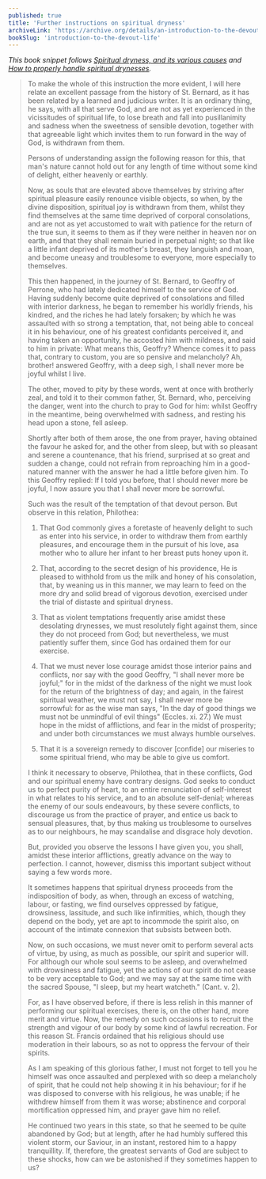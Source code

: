 ```yaml
---
published: true
title: 'Further instructions on spiritual dryness'
archiveLink: 'https://archive.org/details/an-introduction-to-the-devout-life/page/256?view=theater'
bookSlug: 'introduction-to-the-devout-life'
---
```


*This book snippet follows [Spiritual dryness, and its various causes](https://www.immaculatalibrary.com/book-snippets/2021-08-08-spiritual-dryness-and-what-causes-it.html) and [How to properly handle spiritual drynesses](https://www.immaculatalibrary.com/book-snippets/2021-08-09-how-to-properly-handle-spiritual-drynesses.html).*

> To make the whole of this instruction the more evident, I will here relate an excellent passage from the history of St. Bernard, as it has been related by a learned and judicious writer. It is an ordinary thing, he says, with all that serve God, and are not as yet experienced in the vicissitudes of spiritual life, to lose breath and fall into pusillanimity and sadness when the sweetness of sensible devotion, together with that agreeable light which invites them to run forward in the way of God, is withdrawn from them.
>
> Persons of understanding assign the following reason for this, that man's nature cannot hold out for any length of time without some kind of delight, either heavenly or earthly.
>
> Now, as souls that are elevated above themselves by striving after spiritual pleasure easily renounce visible objects, so when, by the divine disposition, spiritual joy is withdrawn from them, whilst they find themselves at the same time deprived of corporal consolations, and are not as yet accustomed to wait with patience for the return of the true sun, it seems to them as if they were neither in heaven nor on earth, and that they shall remain buried in perpetual night; so that like a little infant deprived of its mother's breast, they languish and moan, and become uneasy and troublesome to everyone, more especially to themselves.
>
> This then happened, in the journey of St. Bernard, to Geoffry of Perrone, who had lately dedicated himself to the service of God. Having suddenly become quite deprived of consolations and filled with interior darkness, he began to remember his worldly friends, his kindred, and the riches he had lately forsaken; by which he was assaulted with so strong a temptation, that, not being able to conceal it in his behaviour, one of his greatest confidants perceived it, and having taken an opportunity, he accosted him with mildness, and said to him in private: What means this, Geoffry? Whence comes it to pass that, contrary to custom, you are so pensive and melancholy? Ah, brother! answered Geoffry, with a deep sigh, I shall never more be joyful whilst I live.
>
> The other, moved to pity by these words, went at once with brotherly zeal, and told it to their common father, St. Bernard, who, perceiving the danger, went into the church to pray to God for him: whilst Geoffry in the meantime, being overwhelmed with sadness, and resting his head upon a stone, fell asleep.
>
> Shortly after both of them arose, the one from prayer, having obtained the favour he asked for, and the other from sleep, but with so pleasant and serene a countenance, that his friend, surprised at so great and sudden a change, could not refrain from reproaching him in a good-natured manner with the answer he had a little before given him. To this Geoffry replied: If I told you before, that I should never more be joyful, I now assure you that I shall never more be sorrowful.
>
> Such was the result of the temptation of that devout person. But observe in this relation, Philothea:
>
> 1. That God commonly gives a foretaste of heavenly delight to such as enter into his service, in order to withdraw them from earthly pleasures, and encourage them in the pursuit of his love, asa mother who to allure her infant to her breast puts honey upon it.
>
> 2. That, according to the secret design of his providence, He is pleased to withhold from us the milk and honey of his consolation, that, by weaning us in this manner, we may learn to feed on the more dry and solid bread of vigorous devotion, exercised under the trial of distaste and spiritual dryness.
>
> 3. That as violent temptations frequently arise amidst these desolating drynesses, we must resolutely fight against them, since they do not proceed from God; but nevertheless, we must patiently suffer them, since God has ordained them for our exercise.
>
> 4. That we must never lose courage amidst those interior pains and conflicts, nor say with the good Geoffry, "I shall never more be joyful;" for in the midst of the darkness of the night we must look for the return of the brightness of day; and again, in the fairest spiritual weather, we must not say, I shall never more be sorrowful: for as the wise man says, "In the day of good things we must not be unmindful of evil things" (Eccles. xi. 27.) We must hope in the midst of afflictions, and fear in the midst of prosperity; and under both circumstances we must always humble ourselves.
>
> 5. That it is a sovereign remedy to discover [confide] our miseries to some spiritual friend, who may be able to give us comfort.
>
> I think it necessary to observe, Philothea, that in these conflicts, God and our spiritual enemy have contrary designs. God seeks to conduct us to perfect purity of heart, to an entire renunciation of self-interest in what relates to his service, and to an absolute self-denial; whereas the enemy of our souls endeavours, by these severe conflicts, to discourage us from the practice of prayer, and entice us back to sensual pleasures, that, by thus making us troublesome to ourselves as to our neighbours, he may scandalise and disgrace holy devotion.
>
> But, provided you observe the lessons I have given you, you shall, amidst these interior afflictions, greatly advance on the way to perfection. I cannot, however, dismiss this important subject without saying a few words more.
>
> It sometimes happens that spiritual dryness proceeds from the indisposition of body, as when, through an excess of watching, labour, or fasting, we find ourselves oppressed by fatigue, drowsiness, lassitude, and such like infirmities, which, though they depend on the body, yet are apt to incommode the spirit also, on account of the intimate connexion that subsists between both.
>
> Now, on such occasions, we must never omit to perform several acts of virtue, by using, as much as possible, our spirit and superior will. For although our whole soul seems to be asleep, and overwhelmed with drowsiness and fatigue, yet the actions of our spirit do not cease to be very acceptable to God; and we may say at the same time with the sacred Spouse, "I sleep, but my heart watcheth." (Cant. v. 2).
>
> For, as I have observed before, if there is less relish in this manner of performing our spiritual exercises, there is, on the other hand, more merit and virtue. Now, the remedy on such occasions is to recruit the strength and vigour of our body by some kind of lawful recreation. For this reason St. Francis ordained that his religious should use moderation in their labours, so as not to oppress the fervour of their spirits.
>
> As I am speaking of this glorious father, I must not forget to tell you he himself was once assaulted and perplexed with so deep a melancholy of spirit, that he could not help showing it in his behaviour; for if he was disposed to converse with his religious, he was unable; if he withdrew himself from them it was worse; abstinence and corporal mortification oppressed him, and prayer gave him no relief.
>
> He continued two years in this state, so that he seemed to be quite abandoned by God; but at length, after he had humbly suffered this violent storm, our Saviour, in an instant, restored him to a happy tranquillity. If, therefore, the greatest servants of God are subject to these shocks, how can we be astonished if they sometimes happen to us?